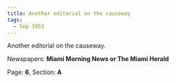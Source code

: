 ```yaml
---  
title: Another editorial on the causeway  
tags:  
  - Sep 1953  
---  
```

  
Another editorial on the causeway.  
  
Newspapers: **Miami Morning News or The Miami Herald**  
  
Page: **6**, Section: **A** 
